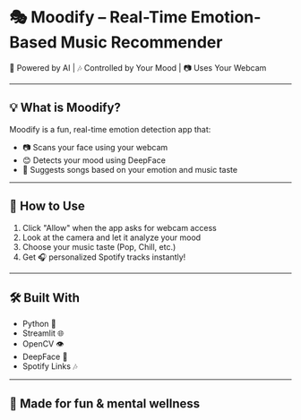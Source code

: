 # 🎭 Moodify – Real-Time Emotion-Based Music Recommender

🧠 Powered by AI | 🎶 Controlled by Your Mood | 📷 Uses Your Webcam

---

## 💡 What is Moodify?

Moodify is a fun, real-time emotion detection app that:
- 📷 Scans your face using your webcam
- 😊 Detects your mood using DeepFace
- 🎵 Suggests songs based on your emotion and music taste

---

## 🚀 How to Use

1. Click "Allow" when the app asks for webcam access
2. Look at the camera and let it analyze your mood
3. Choose your music taste (Pop, Chill, etc.)
4. Get 🎧 personalized Spotify tracks instantly!

---

## 🛠️ Built With

- Python 🐍
- Streamlit 🌐
- OpenCV 👁️
- DeepFace 🤖
- Spotify Links 🎶

---

## 💖 Made for fun & mental wellness
